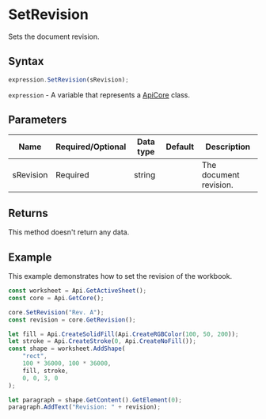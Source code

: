 # SetRevision

Sets the document revision.

## Syntax

```javascript
expression.SetRevision(sRevision);
```

`expression` - A variable that represents a [ApiCore](../ApiCore.md) class.

## Parameters

| **Name** | **Required/Optional** | **Data type** | **Default** | **Description** |
| ------------- | ------------- | ------------- | ------------- | ------------- |
| sRevision | Required | string |  | The document revision. |

## Returns

This method doesn't return any data.

## Example

This example demonstrates how to set the revision of the workbook.

```javascript editor-xlsx
const worksheet = Api.GetActiveSheet();
const core = Api.GetCore();

core.SetRevision("Rev. A");
const revision = core.GetRevision();

let fill = Api.CreateSolidFill(Api.CreateRGBColor(100, 50, 200));
let stroke = Api.CreateStroke(0, Api.CreateNoFill());
const shape = worksheet.AddShape(
	"rect",
	100 * 36000, 100 * 36000,
	fill, stroke,
	0, 0, 3, 0
);

let paragraph = shape.GetContent().GetElement(0);
paragraph.AddText("Revision: " + revision);

```
